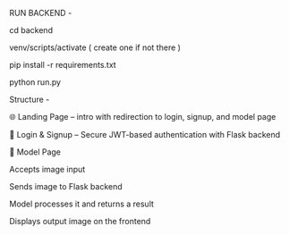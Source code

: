 RUN BACKEND - 

cd backend

venv/scripts/activate ( create one if not there )

pip install -r requirements.txt

python run.py



Structure - 

🌐 Landing Page –  intro with redirection to login, signup, and model page

🔐 Login & Signup – Secure JWT-based authentication with Flask backend

📸 Model Page

Accepts image input

Sends image to Flask backend

Model processes it and returns a result

Displays output image on the frontend
